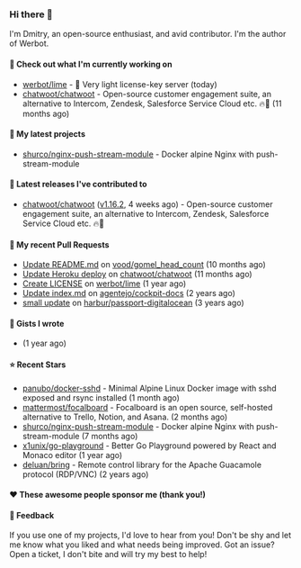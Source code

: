 ### Hi there 👋

I'm Dmitry, an open-source enthusiast, and avid contributor. I'm the author of Werbot. 

#### 👷 Check out what I'm currently working on

- [werbot/lime](https://github.com/werbot/lime) - 🍋 Very light license-key server (today)
- [chatwoot/chatwoot](https://github.com/chatwoot/chatwoot) - Open-source customer engagement suite, an alternative to Intercom, Zendesk, Salesforce Service Cloud etc. 🔥💬 (11 months ago)

#### 🌱 My latest projects

- [shurco/nginx-push-stream-module](https://github.com/shurco/nginx-push-stream-module) - Docker alpine Nginx with push-stream-module

#### 🔭 Latest releases I've contributed to

- [chatwoot/chatwoot](https://github.com/chatwoot/chatwoot) ([v1.16.2](https://github.com/chatwoot/chatwoot/releases/tag/v1.16.2), 4 weeks ago) - Open-source customer engagement suite, an alternative to Intercom, Zendesk, Salesforce Service Cloud etc. 🔥💬

#### 🔨 My recent Pull Requests

- [Update README.md](https://github.com/vood/gomel_head_count/pull/1) on [vood/gomel_head_count](https://github.com/vood/gomel_head_count) (10 months ago)
- [Update Heroku deploy](https://github.com/chatwoot/chatwoot/pull/1030) on [chatwoot/chatwoot](https://github.com/chatwoot/chatwoot) (11 months ago)
- [Create LICENSE](https://github.com/werbot/lime/pull/1) on [werbot/lime](https://github.com/werbot/lime) (1 year ago)
- [Update index.md](https://github.com/agentejo/cockpit-docs/pull/18) on [agentejo/cockpit-docs](https://github.com/agentejo/cockpit-docs) (2 years ago)
- [small update](https://github.com/harbur/passport-digitalocean/pull/1) on [harbur/passport-digitalocean](https://github.com/harbur/passport-digitalocean) (3 years ago)

#### 📓 Gists I wrote

- [](https://gist.github.com/959752bb9b046d792e71ca185f48d641) (1 year ago)

#### ⭐ Recent Stars

- [panubo/docker-sshd](https://github.com/panubo/docker-sshd) - Minimal Alpine Linux Docker image with sshd exposed and rsync installed (1 month ago)
- [mattermost/focalboard](https://github.com/mattermost/focalboard) - Focalboard is an open source, self-hosted alternative to Trello, Notion, and Asana. (2 months ago)
- [shurco/nginx-push-stream-module](https://github.com/shurco/nginx-push-stream-module) - Docker alpine Nginx with push-stream-module (7 months ago)
- [x1unix/go-playground](https://github.com/x1unix/go-playground) - Better Go Playground powered by React and Monaco editor (1 year ago)
- [deluan/bring](https://github.com/deluan/bring) - Remote control library for the Apache Guacamole protocol (RDP/VNC) (2 years ago)

#### ❤️ These awesome people sponsor me (thank you!)


#### 💬 Feedback

If you use one of my projects, I'd love to hear from you! Don't be shy and let me know what you liked
and what needs being improved. Got an issue? Open a ticket, I don't bite and will try my best to help!
